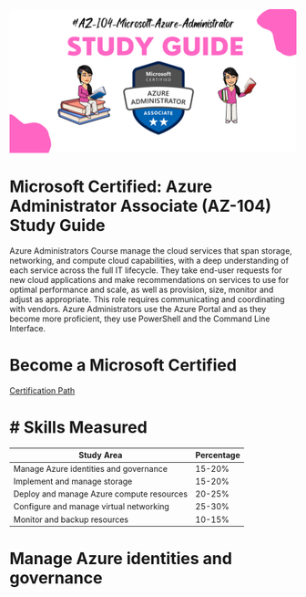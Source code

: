 <p align='center'>
      <img align="center"><img src="https://github.com/RobinaMirbahar/AZ-104-Microsoft-Azure-Administrator/blob/main/Images/AdminBanner.png">
</p>


# Microsoft Certified: Azure Administrator Associate (AZ-104) Study Guide
Azure Administrators Course manage the cloud services that span storage, networking, and compute cloud capabilities, with a deep understanding of each service across the full IT lifecycle. They take end-user requests for new cloud applications and make recommendations on services to use for optimal performance and scale, as well as provision, size, monitor and adjust as appropriate. This role requires communicating and coordinating with vendors. Azure Administrators use the Azure Portal and as they become more proficient, they use PowerShell and the Command Line Interface.

# Become a Microsoft Certified 

[Certification Path ](https://www.aka.ms/TrainCertPoster)

# # Skills Measured

| Study Area            | Percentage                                                              |
| ----------------- | ------------------------------------------------------------------ |
| Manage Azure identities and governance |15-20% |
| Implement and manage storage |15-20%|
| Deploy and manage Azure compute resources |20-25% |
| Configure and manage virtual networking |25-30%|
| Monitor and backup resources |10-15%|


 
 # Manage Azure identities and governance
  





